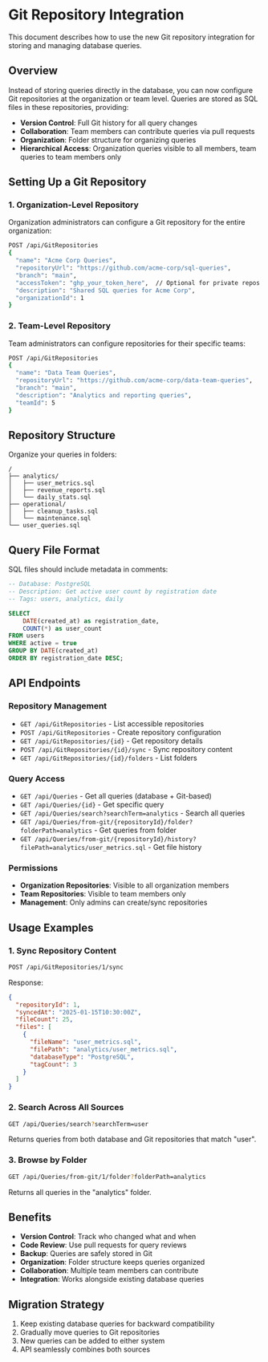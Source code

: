 # Git Repository Integration

This document describes how to use the new Git repository integration for storing and managing database queries.

## Overview

Instead of storing queries directly in the database, you can now configure Git repositories at the organization or team level. Queries are stored as SQL files in these repositories, providing:

- **Version Control**: Full Git history for all query changes
- **Collaboration**: Team members can contribute queries via pull requests
- **Organization**: Folder structure for organizing queries
- **Hierarchical Access**: Organization queries visible to all members, team queries to team members only

## Setting Up a Git Repository

### 1. Organization-Level Repository

Organization administrators can configure a Git repository for the entire organization:

```bash
POST /api/GitRepositories
{
  "name": "Acme Corp Queries",
  "repositoryUrl": "https://github.com/acme-corp/sql-queries",
  "branch": "main",
  "accessToken": "ghp_your_token_here",  // Optional for private repos
  "description": "Shared SQL queries for Acme Corp",
  "organizationId": 1
}
```

### 2. Team-Level Repository

Team administrators can configure repositories for their specific teams:

```bash
POST /api/GitRepositories
{
  "name": "Data Team Queries", 
  "repositoryUrl": "https://github.com/acme-corp/data-team-queries",
  "branch": "main",
  "description": "Analytics and reporting queries",
  "teamId": 5
}
```

## Repository Structure

Organize your queries in folders:

```
/
├── analytics/
│   ├── user_metrics.sql
│   ├── revenue_reports.sql
│   └── daily_stats.sql
├── operational/
│   ├── cleanup_tasks.sql
│   └── maintenance.sql
└── user_queries.sql
```

## Query File Format

SQL files should include metadata in comments:

```sql
-- Database: PostgreSQL
-- Description: Get active user count by registration date
-- Tags: users, analytics, daily

SELECT 
    DATE(created_at) as registration_date,
    COUNT(*) as user_count 
FROM users 
WHERE active = true
GROUP BY DATE(created_at) 
ORDER BY registration_date DESC;
```

## API Endpoints

### Repository Management

- `GET /api/GitRepositories` - List accessible repositories
- `POST /api/GitRepositories` - Create repository configuration
- `GET /api/GitRepositories/{id}` - Get repository details
- `POST /api/GitRepositories/{id}/sync` - Sync repository content
- `GET /api/GitRepositories/{id}/folders` - List folders

### Query Access

- `GET /api/Queries` - Get all queries (database + Git-based)
- `GET /api/Queries/{id}` - Get specific query
- `GET /api/Queries/search?searchTerm=analytics` - Search all queries
- `GET /api/Queries/from-git/{repositoryId}/folder?folderPath=analytics` - Get queries from folder
- `GET /api/Queries/from-git/{repositoryId}/history?filePath=analytics/user_metrics.sql` - Get file history

### Permissions

- **Organization Repositories**: Visible to all organization members
- **Team Repositories**: Visible to team members only
- **Management**: Only admins can create/sync repositories

## Usage Examples

### 1. Sync Repository Content

```bash
POST /api/GitRepositories/1/sync
```

Response:
```json
{
  "repositoryId": 1,
  "syncedAt": "2025-01-15T10:30:00Z",
  "fileCount": 25,
  "files": [
    {
      "fileName": "user_metrics.sql",
      "filePath": "analytics/user_metrics.sql", 
      "databaseType": "PostgreSQL",
      "tagCount": 3
    }
  ]
}
```

### 2. Search Across All Sources

```bash
GET /api/Queries/search?searchTerm=user
```

Returns queries from both database and Git repositories that match "user".

### 3. Browse by Folder

```bash
GET /api/Queries/from-git/1/folder?folderPath=analytics
```

Returns all queries in the "analytics" folder.

## Benefits

- **Version Control**: Track who changed what and when
- **Code Review**: Use pull requests for query reviews
- **Backup**: Queries are safely stored in Git
- **Organization**: Folder structure keeps queries organized
- **Collaboration**: Multiple team members can contribute
- **Integration**: Works alongside existing database queries

## Migration Strategy

1. Keep existing database queries for backward compatibility
2. Gradually move queries to Git repositories
3. New queries can be added to either system
4. API seamlessly combines both sources